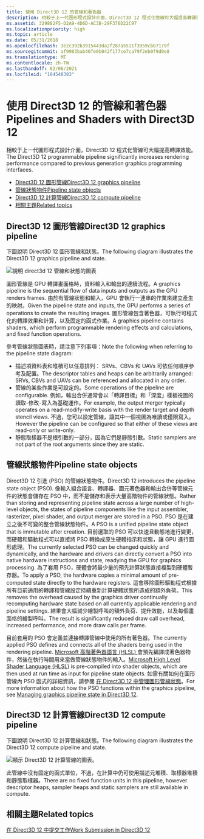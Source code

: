 ```yaml
---
title: 使用 Direct3D 12 的管線和著色器
description: 相較于上一代圖形程式設計介面，Direct3D 12 程式化管線可大幅提高轉譯效能。
ms.assetid: 329882F5-D2A9-4D6D-AC3B-29F370D22C97
ms.localizationpriority: high
ms.topic: article
ms.date: 05/31/2018
ms.openlocfilehash: 3e2c392b3915443da2f287a5511f3959cbb7179f
ms.sourcegitcommit: af9983bab40fe0b042f177ce7ca79f2eb0f9d0e8
ms.translationtype: MT
ms.contentlocale: zh-TW
ms.lasthandoff: 02/06/2021
ms.locfileid: "104548383"
---
```

# <a name="pipelines-and-shaders-with-direct3d-12"></a><span data-ttu-id="dd214-103">使用 Direct3D 12 的管線和著色器</span><span class="sxs-lookup"><span data-stu-id="dd214-103">Pipelines and Shaders with Direct3D 12</span></span>

<span data-ttu-id="dd214-104">相較于上一代圖形程式設計介面，Direct3D 12 程式化管線可大幅提高轉譯效能。</span><span class="sxs-lookup"><span data-stu-id="dd214-104">The Direct3D 12 programmable pipeline significantly increases rendering performance compared to previous generation graphics programming interfaces.</span></span>

-   [<span data-ttu-id="dd214-105">Direct3D 12 圖形管線</span><span class="sxs-lookup"><span data-stu-id="dd214-105">Direct3D 12 graphics pipeline</span></span>](#direct3d-12-graphics-pipeline)
-   [<span data-ttu-id="dd214-106">管線狀態物件</span><span class="sxs-lookup"><span data-stu-id="dd214-106">Pipeline state objects</span></span>](#pipeline-state-objects)
-   [<span data-ttu-id="dd214-107">Direct3D 12 計算管線</span><span class="sxs-lookup"><span data-stu-id="dd214-107">Direct3D 12 compute pipeline</span></span>](#direct3d-12-compute-pipeline)
-   [<span data-ttu-id="dd214-108">相關主題</span><span class="sxs-lookup"><span data-stu-id="dd214-108">Related topics</span></span>](#related-topics)

## <a name="direct3d-12-graphics-pipeline"></a><span data-ttu-id="dd214-109">Direct3D 12 圖形管線</span><span class="sxs-lookup"><span data-stu-id="dd214-109">Direct3D 12 graphics pipeline</span></span>

<span data-ttu-id="dd214-110">下圖說明 Direct3D 12 圖形管線和狀態。</span><span class="sxs-lookup"><span data-stu-id="dd214-110">The following diagram illustrates the Direct3D 12 graphics pipeline and state.</span></span>

![說明 direct3d 12 管線和狀態的圖表](images/pipeline.png)

<span data-ttu-id="dd214-112">圖形管線是 GPU 轉譯畫面格時，資料輸入和輸出的連續流程。</span><span class="sxs-lookup"><span data-stu-id="dd214-112">A graphics pipeline is the sequential flow of data inputs and outputs as the GPU renders frames.</span></span> <span data-ttu-id="dd214-113">由於有管線狀態和輸入，GPU 會執行一連串的作業來建立產生的映射。</span><span class="sxs-lookup"><span data-stu-id="dd214-113">Given the pipeline state and inputs, the GPU performs a series of operations to create the resulting images.</span></span> <span data-ttu-id="dd214-114">圖形管線包含著色器，可執行可程式化的轉譯效果和計算，以及固定的函式作業。</span><span class="sxs-lookup"><span data-stu-id="dd214-114">A graphics pipeline contains shaders, which perform programmable rendering effects and calculations, and fixed function operations.</span></span>

<span data-ttu-id="dd214-115">參考管線狀態圖表時，請注意下列事項：</span><span class="sxs-lookup"><span data-stu-id="dd214-115">Note the following when referring to the pipeline state diagram:</span></span>

-   <span data-ttu-id="dd214-116">描述項資料表和堆積可以任意排列： SRVs、CBVs 和 UAVs 可依任何順序參考及配置。</span><span class="sxs-lookup"><span data-stu-id="dd214-116">The descriptor tables and heaps can be arbitrarily arranged: SRVs, CBVs and UAVs can be referenced and allocated in any order.</span></span>
-   <span data-ttu-id="dd214-117">管線的某些作業是可設定的。</span><span class="sxs-lookup"><span data-stu-id="dd214-117">Some operations of the pipeline are configurable.</span></span> <span data-ttu-id="dd214-118">例如，輸出合併通常會以「轉譯目標」和「深度」樣板視圖的讀取-修改-寫入為基礎運作。</span><span class="sxs-lookup"><span data-stu-id="dd214-118">For example, the output merger typically operates on a read-modify-write basis with the render target and depth stencil views.</span></span> <span data-ttu-id="dd214-119">不過，您可以設定管線，讓其中一個視圖為唯讀或僅限寫入。</span><span class="sxs-lookup"><span data-stu-id="dd214-119">However the pipeline can be configured so that either of these views are read-only or write-only.</span></span>
-   <span data-ttu-id="dd214-120">靜態取樣器不是根引數的一部分，因為它們是靜態引數。</span><span class="sxs-lookup"><span data-stu-id="dd214-120">Static samplers are not part of the root arguments since they are static.</span></span>

## <a name="pipeline-state-objects"></a><span data-ttu-id="dd214-121">管線狀態物件</span><span class="sxs-lookup"><span data-stu-id="dd214-121">Pipeline state objects</span></span>

<span data-ttu-id="dd214-122">Direct3D 12 引進 (PSO) 的管線狀態物件。</span><span class="sxs-lookup"><span data-stu-id="dd214-122">Direct3D 12 introduces the pipeline state object (PSO).</span></span> <span data-ttu-id="dd214-123">像輸入組合語言、轉譯器、圖元著色器和輸出合併等管線元件的狀態會儲存在 PSO 中，而不是儲存和表示大量高階物件的管線狀態。</span><span class="sxs-lookup"><span data-stu-id="dd214-123">Rather than storing and representing pipeline state across a large number of high-level objects, the states of pipeline components like the input assembler, rasterizer, pixel shader, and output merger are stored in a PSO.</span></span> <span data-ttu-id="dd214-124">PSO 是在建立之後不可變的整合管線狀態物件。</span><span class="sxs-lookup"><span data-stu-id="dd214-124">A PSO is a unified pipeline state object that is immutable after creation.</span></span> <span data-ttu-id="dd214-125">目前選取的 PSO 可以快速且動態地進行變更，而硬體和驅動程式可以直接將 PSO 轉換成原生硬體指示和狀態，讓 GPU 進行圖形處理。</span><span class="sxs-lookup"><span data-stu-id="dd214-125">The currently selected PSO can be changed quickly and dynamically, and the hardware and drivers can directly convert a PSO into native hardware instructions and state, readying the GPU for graphics processing.</span></span> <span data-ttu-id="dd214-126">為了套用 PSO，硬體會將最少量的預先計算狀態直接複製到硬體暫存器。</span><span class="sxs-lookup"><span data-stu-id="dd214-126">To apply a PSO, the hardware copies a minimal amount of pre-computed state directly to the hardware registers.</span></span> <span data-ttu-id="dd214-127">這會移除圖形驅動程式根據所有目前適用的轉譯和管線設定持續重新計算硬體狀態所造成的額外負荷。</span><span class="sxs-lookup"><span data-stu-id="dd214-127">This removes the overhead caused by the graphics driver continually recomputing hardware state based on all currently applicable rendering and pipeline settings.</span></span> <span data-ttu-id="dd214-128">結果會大幅減少繪製呼叫的額外負荷、提升效能，以及每個畫面格的繪製呼叫。</span><span class="sxs-lookup"><span data-stu-id="dd214-128">The result is significantly reduced draw call overhead, increased performance, and more draw calls per frame.</span></span>

<span data-ttu-id="dd214-129">目前套用的 PSO 會定義並連接轉譯管線中使用的所有著色器。</span><span class="sxs-lookup"><span data-stu-id="dd214-129">The currently applied PSO defines and connects all of the shaders being used in the rendering pipeline.</span></span> <span data-ttu-id="dd214-130">[Microsoft 高階著色器語言 (HLSL) ](/windows/desktop/direct3dhlsl/dx-graphics-hlsl) 會預先編譯成著色器物件，然後在執行時間用來當做管線狀態物件的輸入。</span><span class="sxs-lookup"><span data-stu-id="dd214-130">[Microsoft High Level Shader Language (HLSL)](/windows/desktop/direct3dhlsl/dx-graphics-hlsl) is pre-compiled into shader objects, which are then used at run time as input for pipeline state objects.</span></span> <span data-ttu-id="dd214-131">如需有關如何在圖形管線內 PSO 函式的詳細資訊，請參閱 [在 Direct3D 12 中管理圖形管線狀態](managing-graphics-pipeline-state-in-direct3d-12.md)。</span><span class="sxs-lookup"><span data-stu-id="dd214-131">For more information about how the PSO functions within the graphics pipeline, see [Managing graphics pipeline state in Direct3D 12](managing-graphics-pipeline-state-in-direct3d-12.md).</span></span>

## <a name="direct3d-12-compute-pipeline"></a><span data-ttu-id="dd214-132">Direct3D 12 計算管線</span><span class="sxs-lookup"><span data-stu-id="dd214-132">Direct3D 12 compute pipeline</span></span>

<span data-ttu-id="dd214-133">下圖說明 Direct3D 12 計算管線和狀態。</span><span class="sxs-lookup"><span data-stu-id="dd214-133">The following diagram illustrates the Direct3D 12 compute pipeline and state.</span></span>

![顯示 Direct3D 12 計算管線的圖表。](images/compute-pipeline.png)

<span data-ttu-id="dd214-135">此管線中沒有固定的函式單位，不過，在計算中仍可使用描述元堆積、取樣器堆積和靜態取樣器。</span><span class="sxs-lookup"><span data-stu-id="dd214-135">There are no fixed function units in this pipeline, however descriptor heaps, sampler heaps and static samplers are still available in compute.</span></span>

## <a name="related-topics"></a><span data-ttu-id="dd214-136">相關主題</span><span class="sxs-lookup"><span data-stu-id="dd214-136">Related topics</span></span>

<dl> <dt>

[<span data-ttu-id="dd214-137">在 Direct3D 12 中提交工作</span><span class="sxs-lookup"><span data-stu-id="dd214-137">Work Submission in Direct3D 12</span></span>](command-queues-and-command-lists.md)
</dt> </dl>

 

 